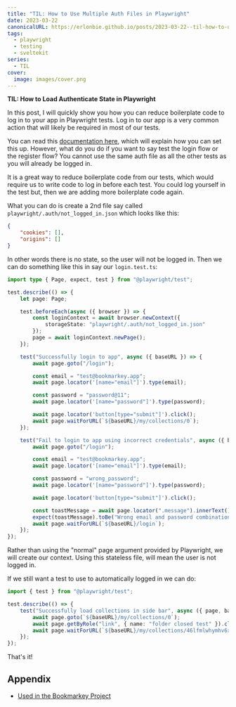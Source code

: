 ```yaml
---
title: "TIL: How to Use Multiple Auth Files in Playwright"
date: 2023-03-22
canonicalURL: https://erlonbie.github.io/posts/2023-03-22--til-how-to-use-multiple-auth-in-playwright-
tags:
  - playwright
  - testing
  - sveltekit
series:
  - TIL
cover:
  image: images/cover.png
---
```


**TIL: How to Load Authenticate State in Playwright**

In this post, I will quickly show you how you can reduce boilerplate code to log in to your app in Playwright tests.
Log in to our app is a very common action that will likely be required in most of our tests.

You can read this [documentation here](https://playwright.dev/docs/auth), which will explain how you can set this up.
However, what do you do if you want to say test the login flow or the register flow? You cannot use the same auth
file as all the other tests as you will already be logged in.

It is a great way to reduce boilerplate code from our tests, which would require us to write code to log in before each test.
You could log yourself in the test but, then we are adding more boilerplate code again.

What you can do is create a 2nd file say called `playwright/.auth/not_logged_in.json` which looks like this:

```json
{
	"cookies": [],
	"origins": []
}
```

In other words there is no state, so the user will not be logged in.
Then we can do something like this in say our `login.test.ts`:

```ts {hl_lines=[6-13]}
import type { Page, expect, test } from "@playwright/test";

test.describe(() => {
	let page: Page;

	test.beforeEach(async ({ browser }) => {
		const loginContext = await browser.newContext({
			storageState: "playwright/.auth/not_logged_in.json"
		});
		page = await loginContext.newPage();
	});

	test("Successfully login to app", async ({ baseURL }) => {
		await page.goto("/login");

		const email = "test@bookmarkey.app";
		await page.locator('[name="email"]').type(email);

		const password = "password@11";
		await page.locator('[name="password"]').type(password);

		await page.locator('button[type="submit"]').click();
		await page.waitForURL(`${baseURL}/my/collections/0`);
	});

	test("Fail to login to app using incorrect credentials", async ({ baseURL }) => {
		await page.goto("/login");

		const email = "test@bookmarkey.app";
		await page.locator('[name="email"]').type(email);

		const password = "wrong_password";
		await page.locator('[name="password"]').type(password);

		await page.locator('button[type="submit"]').click();

		const toastMessage = await page.locator(".message").innerText();
		expect(toastMessage).toBe("Wrong email and password combination.");
		await page.waitForURL(`${baseURL}/login`);
	});
});
```

Rather than using the "normal" page argument provided by Playwright, we will create our context.
Using this stateless file, will mean the user is not logged in.

If we still want a test to use to automatically logged in we can do:

```ts
import { test } from "@playwright/test";

test.describe(() => {
	test("Successfully load collections in side bar", async ({ page, baseURL }) => {
		await page.goto(`${baseURL}/my/collections/0`);
		await page.getByRole("link", { name: "folder closed test" }).click();
		await page.waitForURL(`${baseURL}/my/collections/46lfmlwhymhv6xl`);
	});
});
```

That's it!

## Appendix

- [Used in the Bookmarkey Project](https://gitlab.com/bookmarkey/gui/-/blob/55f7a6456da20a362c7b7ccf6069a9118acaa7f7/tests/auth.setup.ts)
